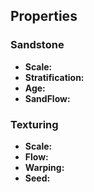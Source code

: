 
## Properties

### Sandstone

- **Scale:**
- **Stratification:**
- **Age:**
- **SandFlow:**

### Texturing

- **Scale:**
- **Flow:**
- **Warping:**
- **Seed:**